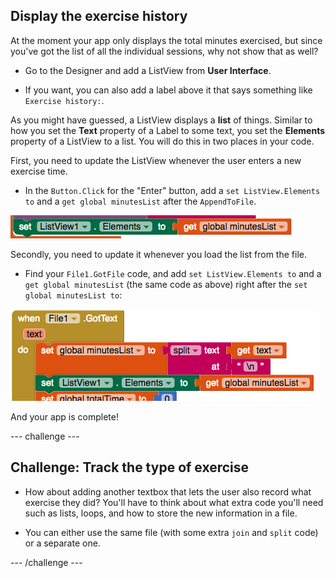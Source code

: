 ## Display the exercise history

At the moment your app only displays the total minutes exercised, but since you've got the list of all the individual sessions, why not show that as well?

+ Go to the Designer and add a ListView from **User Interface**.

+ If you want, you can also add a label above it that says something like `Exercise history:`.

As you might have guessed, a ListView displays a **list** of things. Similar to how you set the **Text** property of a Label to some text, you set the **Elements** property of a ListView to a list. You will do this in two places in your code.

First, you need to update the ListView whenever the user enters a new exercise time. 

+ In the `Button.Click` for the "Enter" button, add a `set ListView.Elements to` and a `get global minutesList` after the `AppendToFile`.

![](images/s8UpdateListViewEls.png)

Secondly, you need to update it whenever you load the list from the file.

+ Find your `File1.GotFile` code, and add `set ListView.Elements to` and a `get global minutesList` (the same code as above) right after the `set global minutesList to`:

![](images/s8SetListViewEls.png)

And your app is complete!

--- challenge ---

## Challenge: Track the type of exercise

+ How about adding another textbox that lets the user also record what exercise they did? You'll have to think about what extra code you'll need such as lists, loops, and how to store the new information in a file.

+ You can either use the same file (with some extra `join` and `split` code) or a separate one.

--- /challenge ---